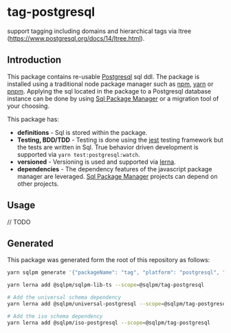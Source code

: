 # **tag-postgresql**

support tagging including domains and hierarchical tags via ltree (<https://www.postgresql.org/docs/14/ltree.html>).

## Introduction

This package contains re-usable [Postgresql](https://www.postgresql.org/) sql ddl. The package is installed using a traditional node package manager such as [npm](https://www.npmjs.com/), [yarn](https://yarnpkg.com/) or [pnpm](https://pnpm.io/). Applying the sql located in the package to a Postgresql database instance can be done by using [Sql Package Manager](https://github.com/erichosick/sqlpm/tree/main/packages/sqlpm) or a migration tool of your choosing.

This package has:

* **definitions** - Sql is stored within the package.
* **Testing, BDD/TDD** - Testing is done using the [jest](https://jestjs.io/) testing framework but the tests are written in Sql. True behavior driven development is supported via `yarn test:postgresql:watch`.
* **versioned** - Versioning is used and supported via [lerna](https://lerna.js.org/).
* **dependencies** - The dependency features of the javascript package manager are leveraged. [Sql Package Manager](https://github.com/erichosick/sqlpm/tree/main/packages/sqlpm) projects can depend on other projects.

## Usage

// TODO

## Generated

This package was generated form the root of this repository as follows:

```bash
yarn sqlpm generate '{"packageName": "tag", "platform": "postgresql", "description": "support tagging including domains and hierarchical tags via ltree (https://www.postgresql.org/docs/14/ltree.html).", "author": "...", "email": "...", "purposes": ["readwrite"], "actions": ["run", "test", "reset"]}'

yarn lerna add @sqlpm/sqlpm-lib-ts --scope=@sqlpm/tag-postgresql

# Add the universal schema dependency
yarn lerna add @sqlpm/universal-postgresql --scope=@sqlpm/tag-postgresql

# Add the iso schema dependency
yarn lerna add @sqlpm/iso-postgresql --scope=@sqlpm/tag-postgresql
```
